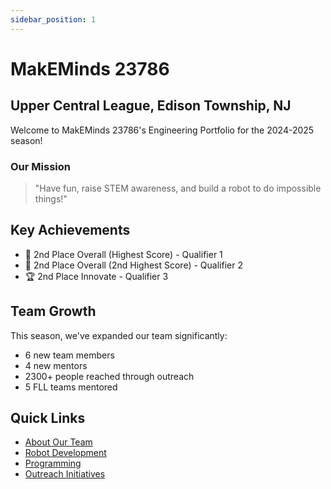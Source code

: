 ```yaml
---
sidebar_position: 1
---
```


# MakEMinds 23786

## Upper Central League, Edison Township, NJ

Welcome to MakEMinds 23786's Engineering Portfolio for the 2024-2025 season!

### Our Mission
> "Have fun, raise STEM awareness, and build a robot to do impossible things!"

## Key Achievements
- 🥈 2nd Place Overall (Highest Score) - Qualifier 1
- 🥈 2nd Place Overall (2nd Highest Score) - Qualifier 2
- 🏆 2nd Place Innovate - Qualifier 3

## Team Growth
This season, we've expanded our team significantly:
- 6 new team members
- 4 new mentors
- 2300+ people reached through outreach
- 5 FLL teams mentored

## Quick Links
- [About Our Team](/docs/intro)
- [Robot Development](/docs/robot/design-process)
- [Programming](/docs/programming/autonomous)
- [Outreach Initiatives](/docs/outreach/initiatives)

